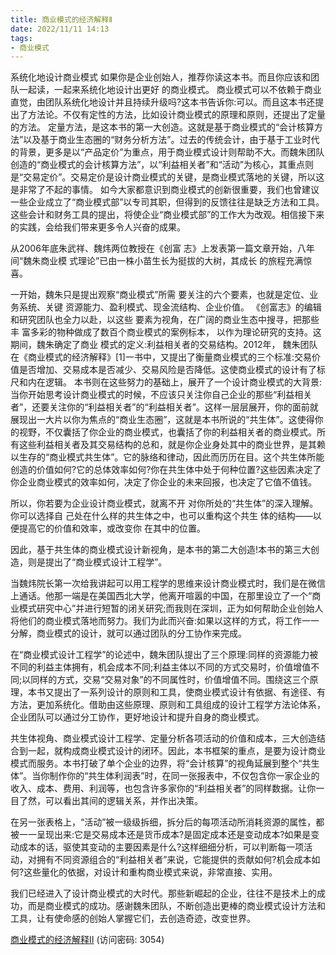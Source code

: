 ```yaml
---
title: 商业模式的经济解释Ⅱ
date: 2022/11/11 14:13
tags:
- 商业模式
---
```

系统化地设计商业模式
  如果你是企业创始人，推荐你读这本书。而且你应该和团队一起读，一起来系统化地设计出更好
的商业模式。
  商业模式可以不依赖于商业直觉，由团队系统化地设计并且持续升级吗?这本书告诉你:可以。而且这本书还提出了方法论。不仅有定性的方法，比如设计商业模式的原理和原则，还提出了定量的方法。
  定量方法，是这本书的第一大创造。这就是基于商业模式的“会计核算方法”以及基于商业生态圈的“财务分析方法”。过去的传统会计，由于基于工业时代的背景，更多是以“产品定价”为重点，用于商业模式设计则帮助不大。而魏朱团队创造的“商业模式的会计核算方法”，以“利益相关者”和“活动”为核心，其重点则是“交易定价”。交易定价是设计商业模式的关键，是商业模式落地的关键，所以这是非常了不起的事情。
  如今大家都意识到商业模式的创新很重要，我们也曾建议一些企业成立了“商业模式部”以专司其职，但得到的反馈往往是缺乏方法和工具。这些会计和财务工具的提出，将使企业“商业模式部”的工作大为改观。相信接下来的实践，会给我们带来更多令人兴奋的成果。

  从2006年底朱武祥、魏炜两位教授在《创富 志》上发表第一篇文章开始，八年间“魏朱商业模 式理论”已由一株小苗生长为挺拔的大树，其成长 的旅程充满惊喜。

  一开始，魏朱只是提出观察“商业模式”所需 要关注的六个要素，也就是定位、业务系统、关键 资源能力、盈利模式、现金流结构、企业价值。 《创富志》的编辑和研究团队也全力以赴，以这些 要素为视角，在广阔的商业生态中搜寻，把那些丰 富多彩的物种做成了数百个商业模式的案例标本， 以作为理论研究的支持。这期间，魏朱确定了商业 模式的定义:利益相关者的交易结构。2012年， 魏朱团队在《商业模式的经济解释》[1]一书中，又提出了衡量商业模式的三个标准:交易价值是否增加、交易成本是否减少、交易风险是否降低。这使商业模式的设计有了标尺和内在逻辑。
  本书则在这些努力的基础上，展开了一个设计商业模式的大背景:当你开始思考设计商业模式的时候，不应该只关注你自己企业的那些“利益相关者”，还要关注你的“利益相关者”的“利益相关者”。这样一层层展开，你的面前就展现出一大片以你为焦点的“商业生态圈”，这就是本书所说的“共生体”。这使得你的视野，不仅囊括了你企业的商业模式，也囊括了你的利益相关者的商业模式。所有这些利益相关者及其交易结构的总和，就是你企业身处其中的商业世界，是其赖以生存的“商业模式共生体”。它的脉络和律动，因此而历历在目。这个共生体所能创造的价值如何?它的总体效率如何?你在共生体中处于何种位置?这些因素决定了你企业商业模式的效率如何，决定了你企业的未来回报，也决定了它值不值钱。

  所以，你若要为企业设计商业模式，就离不开 对你所处的“共生体”的深入理解。你可以选择自 己处在什么样的共生体之中，也可以重构这个共生 体的结构——以便提高它的价值和效率，或改变你 在其中的位置。
  
  因此，基于共生体的商业模式设计新视角，是本书的第二大创造!本书的第三大创造，则是提出了“商业模式设计工程学”。

  当魏炜院长第一次给我讲起可以用工程学的思维来设计商业模式时，我们是在微信上通话。他那一端是在美国西北大学，他离开喧嚣的中国，在那里设立了一个“商业模式研究中心”并进行短暂的闭关研究;而我则在深圳，正为如何帮助企业创始人将他们的商业模式落地而努力。我们为此而兴奋:如果以这样的方式，将工作一一分解，商业模式的设计，就可以通过团队的分工协作来完成。

  在“商业模式设计工程学”的论述中，魏朱团队提出了三个原理:同样的资源能力被不同的利益主体拥有，机会成本不同;利益主体以不同的方式交易时，价值增值不同;以同样的方式，交易“交易对象”的不同属性时，价值增值不同。围绕这三个原理，本书又提出了一系列设计的原则和工具，使商业模式设计有依据、有途径、有方法，更加系统化。借助由这些原理、原则和工具组成的设计工程学方法论体系，企业团队可以通过分工协作，更好地设计和提升自身的商业模式。

  共生体视角、商业模式设计工程学、定量分析各项活动的价值和成本，三大创造结合到一起，就构成商业模式设计的闭环。因此，本书框架的重点，是要为设计商业模式而服务。本书打破了单个企业的边界，将“会计核算”的视角延展到整个“共生体”。当你制作你的“共生体利润表”时，在同一张报表中，不仅包含你一家企业的收入、成本、费用、利润等，也包含许多家你的“利益相关者”的同样数据。让你一目了然，可以看出其间的逻辑关系，并作出决策。

  在另一张表格上，“活动”被一级级拆细，拆分后的每项活动所消耗资源的属性，都被一一呈现出来:它是交易成本还是货币成本?是固定成本还是变动成本?如果是变动成本的话，驱使其变动的主要因素是什么?这样细细分析，可以判断每一项活动，对拥有不同资源组合的“利益相关者”来说，它能提供的贡献如何?机会成本如何?这些量化的依据，对设计和重构商业模式来说，非常直接、实用。

  我们已经进入了设计商业模式的大时代。那些新崛起的企业，往往不是技术上的成功，而是商业模式的成功。感谢魏朱团队，不断创造出更棒的商业模式设计方法和工具，让有使命感的创始人掌握它们，去创造奇迹，改变世界。

[商业模式的经济解释Ⅱ](https://url12.ctfile.com/f/3948612-722537519-230051?p=3054)
(访问密码: 3054)

